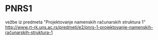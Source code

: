 # PNRS1
vežbe iz predmeta "Projektovanje namenskih računarskih struktura 1"
http://www.rt-rk.uns.ac.rs/predmeti/e2/pnrs-1-projektovanje-namenskih-računarskih-struktura-1
